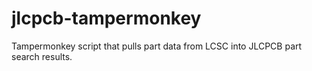 # jlcpcb-tampermonkey
Tampermonkey script that pulls part data from LCSC into JLCPCB part search results.
